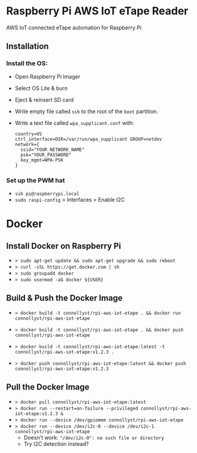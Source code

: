 # Raspberry Pi AWS IoT eTape Reader

AWS IoT connected eTape automation for Raspberry Pi

## Installation

### Install the OS:

- Open Raspberry Pi Imager
- Select OS Lite & burn
- Eject & reinsert SD card
- Write empty file called `ssh` to the root of the `boot` partition.
- Write a text file called `wpa_supplicant.conf` with:

    ```
    country=US
    ctrl_interface=DIR=/var/run/wpa_supplicant GROUP=netdev
    network={
      ssid="YOUR_NETWORK_NAME"
      psk="YOUR_PASSWORD"
      key_mgmt=WPA-PSK
    }
    ```

### Set up the PWM hat

- `ssh pi@raspberrypi.local`
- `sudo raspi-config` > Interfaces > Enable I2C

# Docker

## Install Docker on Raspberry Pi

- `> sudo apt-get update && sudo apt-get upgrade && sudo reboot`
- `> curl -sSL https://get.docker.com | sh`
- `> sudo groupadd docker`
- `> sudo usermod -aG docker ${USER}`

## Build & Push the Docker Image

- `> docker build -t connollyst/rpi-aws-iot-etape . && docker run connollyst/rpi-aws-iot-etape`
- `> docker build -t connollyst/rpi-aws-iot-etape . && docker push connollyst/rpi-aws-iot-etape`

- `> docker build -t connollyst/rpi-aws-iot-etape:latest -t connollyst/rpi-aws-iot-etape:v1.2.3 .`
- `> docker push connollyst/rpi-aws-iot-etape:latest && docker push connollyst/rpi-aws-iot-etape:v1.2.3`

## Pull the Docker Image

- `> docker pull connollyst/rpi-aws-iot-etape:latest`
- `> docker run --restart=on-failure --privileged connollyst/rpi-aws-iot-etape:v1.2.3 &`
- `> docker run --device /dev/gpiomem connollyst/rpi-aws-iot-etape`
- `> docker run --device /dev/i2c-0 --device /dev/i2c-1 connollyst/rpi-aws-iot-etape`
    - Doesn't work: `"/dev/i2c-0": no such file or directory`
    - Try I2C detection instead?
  